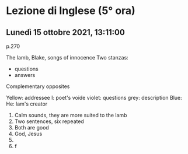#  Lezione di Inglese (5° ora)
## Lunedì 15 ottobre 2021, 13:11:00

p.270

The lamb, Blake, songs of innocence
Two stanzas: 

* questions
* answers

Complementary opposites

Yellow: addressee
I: poet's voide
violet: questions
grey: description
Blue: He: lam's creator

1. Calm  sounds, they are more suited to the lamb
2. Two sentences,  six repeated
3. Both are good
4. God, Jesus
5. 
6. f
<!--stackedit_data:
eyJoaXN0b3J5IjpbNDIxMzM1MDM2LDIxNDcxODUwMDVdfQ==
-->